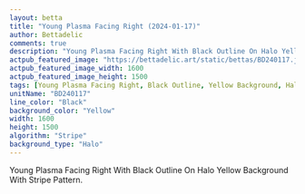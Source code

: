 ```yaml
---
layout: betta
title: "Young Plasma Facing Right (2024-01-17)"
author: Bettadelic
comments: true
description: "Young Plasma Facing Right With Black Outline On Halo Yellow Background With Stripe Pattern."
actpub_featured_image: "https://bettadelic.art/static/bettas/BD240117.jpg"
actpub_featured_image_width: 1600
actpub_featured_image_height: 1500
tags: [Young Plasma Facing Right, Black Outline, Yellow Background, Halo Background Pattern, Stripe Pattern, January 2024]
unitName: "BD240117"
line_color: "Black"
background_color: "Yellow"
width: 1600
height: 1500
algorithm: "Stripe"
background_type: "Halo"
---
```


Young Plasma Facing Right With Black Outline On Halo Yellow Background With Stripe Pattern.
